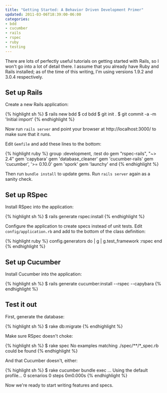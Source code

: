 ```yaml
---
title: "Getting Started: A Behavior Driven Development Primer"
updated: 2011-03-06T18:39:00-06:00
categories:
- bdd
- cucumber
- rails
- rspec
- ruby
- testing
---
```

There are lots of perfectly useful tutorials on getting started with Rails, so I won't go into
a lot of detail there. I assume that you already have Ruby and Rails installed; as of the time of
this writing, I'm using versions 1.9.2 and 3.0.4 respectively.

## Set up Rails

Create a new Rails application:

{% highlight sh %}
  $ rails new bdd
  $ cd bdd
  $ git init .
  $ git commit -a -m 'Initial import'
{% endhighlight %}

Now run `rails server` and point your browser at http://localhost:3000/ to make sure that it runs.

Edit `Gemfile` and add these lines to the bottom:

{% highlight ruby %}
  group :development, :test do
    gem "rspec-rails", "~> 2.4"
    gem 'capybara'
    gem 'database_cleaner'
    gem 'cucumber-rails'
    gem 'cucumber', '>= 0.10.0'
    gem 'spork'
    gem 'launchy'
  end
{% endhighlight %}

Then run `bundle install` to update gems. Run `rails server` again as a sanity check.

## Set up RSpec

Install RSpec into the application:

{% highlight sh %}
  $ rails generate rspec:install
{% endhighlight %}

Configure the application to create specs instead of unit tests. Edit
`config/application.rb` and add to the bottom of the class definition:

{% highlight ruby %}
  config.generators do | g |
    g.test_framework :rspec
  end
{% endhighlight %}

## Set up Cucumber

Install Cucumber into the application:

{% highlight sh %}
  $ rails generate cucumber:install --rspec --capybara
{% endhighlight %}

## Test it out

First, generate the database:

{% highlight sh %}
  $ rake db:migrate
{% endhighlight %}

Make sure RSpec doesn't choke:

{% highlight sh %}
  $ rake spec
  No examples matching ./spec/**/*_spec.rb could be found
{% endhighlight %}

And that Cucumber doesn't, either:

{% highlight sh %}
  $ rake cucumber
  bundle exec ...
  Using the default profile...
  0 scenarios
  0 steps
  0m0.000s
{% endhighlight %}

Now we're ready to start writing features and specs.
